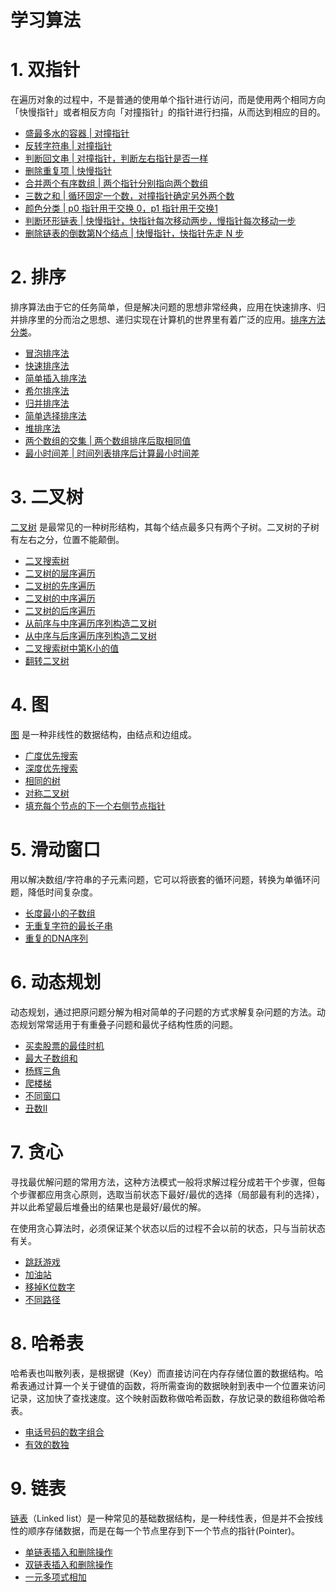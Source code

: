 # 学习算法

# 1. 双指针

在遍历对象的过程中，不是普通的使用单个指针进行访问，而是使用两个相同方向 「快慢指针」或者相反方向「对撞指针」的指针进行扫描，从而达到相应的目的。

- [盛最多水的容器 | 对撞指针](./note/盛最多水的容器.md)
- [反转字符串 | 对撞指针](./note/反转字符串.md)
- [判断回文串 | 对撞指针，判断左右指针是否一样](./note/判断回文串.md)
- [删除重复项 | 快慢指针](./note/删除重复项.md)
- [合并两个有序数组 | 两个指针分别指向两个数组](./note/合并两个有序数组.md)
- [三数之和 | 循环固定一个数，对撞指针确定另外两个数](./note/三数之和.md)
- [颜色分类 | p0 指针用于交换 0，p1 指针用于交换1 ](./note/颜色分类.md)
- [判断环形链表 | 快慢指针，快指针每次移动两步，慢指针每次移动一步](./note/判断环形链表.md)
- [删除链表的倒数第N个结点 | 快慢指针，快指针先走 N 步](./note/删除链表的倒是第N个结点.md)

# 2. 排序

排序算法由于它的任务简单，但是解决问题的思想非常经典，应用在快速排序、归并排序里的分而治之思想、递归实现在计算机的世界里有着广泛的应用。[排序方法分类](https://www.cnblogs.com/onepixel/p/7674659.html)。

- [冒泡排序法](./note/冒泡排序.md)
- [快速排序法](./note/快速排序.md)
- [简单插入排序法](./note/简单插入排序.md)
- [希尔排序法](./note/希尔排序.md)
- [归并排序法](./note/归并排序.md)
- [简单选择排序法](./note/简单选择排序.md)
- [堆排序法](./note/堆排序.md)
- [两个数组的交集 | 两个数组排序后取相同值](./note/两个数组的交集.md)
- [最小时间差 | 时间列表排序后计算最小时间差](./note/最小时间差.md)

# 3. 二叉树

[二叉树](https://zh.wikipedia.org/wiki/%E4%BA%8C%E5%8F%89%E6%A0%91) 是最常见的一种树形结构，其每个结点最多只有两个子树。二叉树的子树有左右之分，位置不能颠倒。

- [二叉搜索树](./note/二叉搜索树实现.md)
- [二叉树的层序遍历](./note/二叉树的层序遍历.md)
- [二叉树的先序遍历](./note/二叉树的先序遍历.md)
- [二叉树的中序遍历](./note/二叉树的中序遍历.md)
- [二叉树的后序遍历](./note/二叉树的后序遍历.md)
- [从前序与中序遍历序列构造二叉树](./note/从前序与中序遍历序列构造二叉树.md)
- [从中序与后序遍历序列构造二叉树](./note/从中序与后序遍历序列构造二叉树.md)
- [二叉搜索树中第K小的值](./note/二叉搜索树中第K小的值.md)
- [翻转二叉树](./note/翻转二叉树.md)

# 4. 图

[图](https://zh.wikipedia.org/wiki/%E5%9B%BE_(%E6%95%B0%E6%8D%AE%E7%BB%93%E6%9E%84)) 是一种非线性的数据结构，由结点和边组成。

- [广度优先搜索](./note/广度优先搜索.md)
- [深度优先搜索](./note/深度优先搜索.md)
- [相同的树](./note/相同的树.md)
- [对称二叉树](./note/对称二叉树.md)
- [填充每个节点的下一个右侧节点指针](./note/下一个右侧结点.md)

# 5. 滑动窗口

用以解决数组/字符串的子元素问题，它可以将嵌套的循环问题，转换为单循环问题，降低时间复杂度。

- [长度最小的子数组](./note/长度最小的子数组.md)
- [无重复字符的最长子串](./note/无重复最长子串.md)
- [重复的DNA序列](./note/重复的DNA序列.md)

# 6. 动态规划

动态规划，通过把原问题分解为相对简单的子问题的方式求解复杂问题的方法。动态规划常常适用于有重叠子问题和最优子结构性质的问题。

- [买卖股票的最佳时机](./note/买卖股票的最佳时期.md)
- [最大子数组和](./note/最大子数组和.md)
- [杨辉三角](./note/杨辉三角.md)
- [爬楼梯](./note/爬楼梯.md)
- [不同窗口](./note/不同路径.md)
- [丑数Ⅱ](./note/丑数Ⅱ.md)

# 7. 贪心

寻找最优解问题的常用方法，这种方法模式一般将求解过程分成若干个步骤，但每个步骤都应用贪心原则，选取当前状态下最好/最优的选择（局部最有利的选择），并以此希望最后堆叠出的结果也是最好/最优的解。

在使用贪心算法时，必须保证某个状态以后的过程不会以前的状态，只与当前状态有关。

- [跳跃游戏](./note/跳跃游戏.md)
- [加油站](./note/加油站.md)
- [移掉K位数字](./note/移掉K位数字.md)
- [不同路径](./note/不同路径.md)

# 8. 哈希表

哈希表也叫散列表，是根据键（Key）而直接访问在内存存储位置的数据结构。哈希表通过计算一个关于键值的函数，将所需查询的数据映射到表中一个位置来访问记录，这加快了查找速度。这个映射函数称做哈希函数，存放记录的数组称做哈希表。

- [电话号码的数字组合](./note/电话号码的数字组合.md)
- [有效的数独](./note/有效的数独.md)

# 9. 链表

[链表](https://zh.wikipedia.org/wiki/%E9%93%BE%E8%A1%A8)（Linked list）是一种常见的基础数据结构，是一种线性表，但是并不会按线性的顺序存储数据，而是在每一个节点里存到下一个节点的指针(Pointer)。

- [单链表插入和删除操作](./note/单链表.md)
- [双链表插入和删除操作](./note/双链表.md)
- [一元多项式相加](./note/一元多项式相加.md)